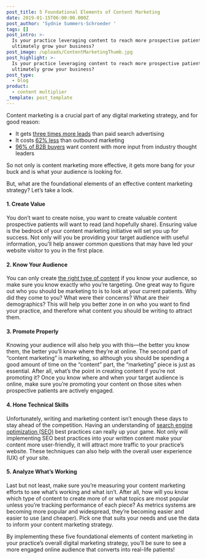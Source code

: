 ```yaml
---
post_title: 5 Foundational Elements of Content Marketing
date: 2019-01-15T06:00:00.000Z
post_author: 'Sydnie Summers-Schroeder '
tags: []
post_intro: >-
  Is your practice leveraging content to reach more prospective patients and
  ultimately grow your business?
post_image: /uploads/ContentMarketingThumb.jpg
post_highlight: >-
  Is your practice leveraging content to reach more prospective patients and
  ultimately grow your business?
post_type:
  - blog
product:
  - content multiplier
_template: post_template
---
```


Content marketing is a crucial part of any digital marketing strategy, and for good reason:

* It gets [three times more leads](https://www.hubspot.com/marketing-statistics?__hstc=37514559.86908053a04deef209d41cbbf486b52a.1546876321479.1554478540077.1554489730953.54&__hssc=37514559.4.1554489730953&__hsfp=1915899968) than paid search advertising
* It costs [62% less](https://contentmarketinginstitute.com/2017/10/stats-invest-content-marketing/) than outbound marketing
* [96% of B2B buyers](https://www.hubspot.com/marketing-statistics?__hstc=37514559.86908053a04deef209d41cbbf486b52a.1546876321479.1554478540077.1554489730953.54&__hssc=37514559.4.1554489730953&__hsfp=1915899968) want content with more input from industry thought leaders

So not only is content marketing more effective, it gets more bang for your buck and is what your audience is looking for.

But, what are the foundational elements of an effective content marketing strategy? Let’s take a look.

#### 1. Create Value

You don’t want to create noise, you want to create valuable content prospective patients will want to read (and hopefully share). Ensuring value is the bedrock of your content marketing initiative will set you up for success. Not only will you be providing your target audience with useful information, you’ll help answer common questions that may have led your website visitor to you in the first place.

#### 2. Know Your Audience

You can only create [the right type of content](https://doctorlogic.com/content/galleries/why-seo-matters.html) if you know your audience, so make sure you know exactly who you’re targeting. One great way to figure out who you should be marketing to is to look at your current patients. Why did they come to you? What were their concerns? What are their demographics? This will help you better zone in on who you want to find your practice, and therefore what content you should be writing to attract them.

#### 3. Promote Properly

Knowing your audience will also help you with this—the better you know them, the better you’ll know where they’re at online. The second part of “content marketing” is marketing, so although you should be spending a good amount of time on the “content” part, the “marketing” piece is just as essential. After all, what’s the point in creating content if you’re not promoting it? Once you know where and when your target audience is online, make sure you’re promoting your content on those sites when prospective patients are actively engaged.

#### 4. Hone Technical Skills

Unfortunately, writing and marketing content isn’t enough these days to stay ahead of the competition. Having an understanding of [search engine optimization (SEO)](https://doctorlogic.com/content/galleries/why-seo-matters.html) best practices can really up your game. Not only will implementing SEO best practices into your written content make your content more user-friendly, it will attract more traffic to your practice’s website. These techniques can also help with the overall user experience (UX) of your site.

#### 5. Analyze What’s Working

Last but not least, make sure you’re measuring your content marketing efforts to see what’s working and what isn’t. After all, how will you know which type of content to create more of or what topics are most popular unless you’re tracking performance of each piece? As metrics systems are becoming more popular and widespread, they’re becoming easier and easier to use (and cheaper). Pick one that suits your needs and use the data to inform your content marketing strategy.

By implementing these five foundational elements of content marketing in your practice’s overall digital marketing strategy, you’ll be sure to see a more engaged online audience that converts into real-life patients!
